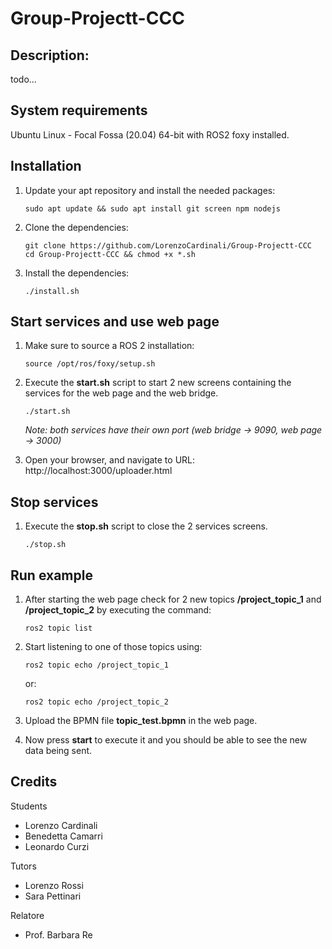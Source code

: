 # Group-Projectt-CCC
## **Description**:
todo...

## **System requirements**
Ubuntu Linux - Focal Fossa (20.04) 64-bit with ROS2 foxy installed.
## **Installation**
1. Update your apt repository and install the needed packages:
    ```
    sudo apt update && sudo apt install git screen npm nodejs
    ```
2. Clone the dependencies:
    ```
    git clone https://github.com/LorenzoCardinali/Group-Projectt-CCC
    cd Group-Projectt-CCC && chmod +x *.sh
    ```
3. Install the dependencies:
    ```
    ./install.sh
    ```

## **Start services and use web page**
1. Make sure to source a ROS 2 installation:
    ```
    source /opt/ros/foxy/setup.sh
    ```
2. Execute the __start.sh__ script to start 2 new screens containing the services for the web page and the web bridge.
    ```
    ./start.sh
    ```
    _Note: both services have their own port (web bridge -> 9090, web page -> 3000)_

3. Open your browser, and navigate to URL: http://localhost:3000/uploader.html

## **Stop services**
1. Execute the __stop.sh__ script to close the 2 services screens.
    ```
    ./stop.sh
    ```

## **Run example**
1. After starting the web page check for 2 new topics __/project_topic_1__ and __/project_topic_2__ by executing the command:
    ```
    ros2 topic list
    ```
2. Start listening to one of those topics using:
    ```
    ros2 topic echo /project_topic_1
    ```
    or:
    ```
    ros2 topic echo /project_topic_2
    ```
3. Upload the BPMN file __topic_test.bpmn__ in the web page.

4. Now press __start__ to execute it and you should be able to see the new data being sent.

## **Credits**
Students
- Lorenzo Cardinali
- Benedetta Camarri
- Leonardo Curzi

Tutors
- Lorenzo Rossi
- Sara Pettinari

Relatore
- Prof. Barbara Re